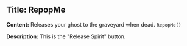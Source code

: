 ## Title: RepopMe

**Content:**
Releases your ghost to the graveyard when dead.
`RepopMe()`

**Description:**
This is the "Release Spirit" button.